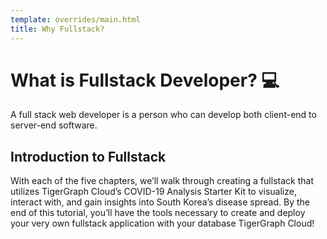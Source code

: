 ```yaml
---
template: overrides/main.html
title: Why Fullstack?
---
```


# What is Fullstack Developer? 💻

A full stack web developer is a person who can develop both client-end to server-end software.

## Introduction to Fullstack

With each of the five chapters, we’ll walk through creating a fullstack that utilizes TigerGraph Cloud’s COVID-19 Analysis Starter Kit to visualize, interact with, and gain insights into South Korea’s disease spread. By the end of this tutorial, you’ll have the tools necessary to create and deploy your very own fullstack application with your database TigerGraph Cloud!
